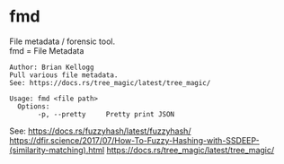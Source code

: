 # fmd
File metadata / forensic tool.  
fmd = File Metadata

```
Author: Brian Kellogg
Pull various file metadata.
See: https://docs.rs/tree_magic/latest/tree_magic/

Usage: fmd <file path>
  Options:
       -p, --pretty     Pretty print JSON
```

See:
https://docs.rs/fuzzyhash/latest/fuzzyhash/
https://dfir.science/2017/07/How-To-Fuzzy-Hashing-with-SSDEEP-(similarity-matching).html
https://docs.rs/tree_magic/latest/tree_magic/